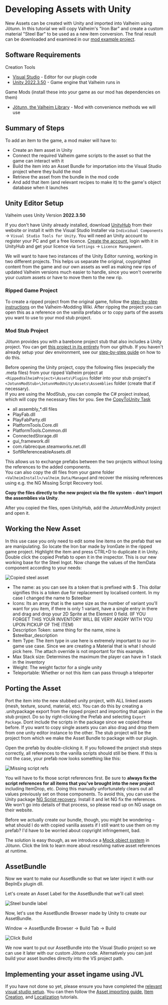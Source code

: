 ﻿# Developing Assets with Unity

New Assets can be created with Unity and imported into Valheim using Jötunn. In this tutorial we will copy Valheim's "Iron Bar" and create a custom material "Steel Bar" to be used as a new item conversion. The final result can be downloaded and examined in our [mod example project](https://github.com/Valheim-Modding/JotunnModExample).

## Software Requirements

Creation Tools
* [Visual Studio](https://visualstudio.microsoft.com/de/downloads/) - Editor for our plugin code
* [Unity 2022.3.50](https://unity3d.com/unity/whats-new/2022.3.50) - Game engine that Valheim runs in

Game Mods (install these into your game as our mod has dependencies on them)
* [Jötunn, the Valheim Library](https://thunderstore.io/c/valheim/p/ValheimModding/Jotunn/) - Mod with convenience methods we will use

## Summary of Steps

To add an item to the game, a mod maker will have to:
* Create an item asset in Unity
* Connect the required Valheim game scripts to the asset so that the game can interact with it
* Build the item into an Asset Bundle for importation into the Visual Studio project where they build the mod
* Retrieve the asset from the bundle in the mod code
* And add that item (and relevant recipes to make it) to the game's object database when it launches

## Unity Editor Setup

Valheim uses Unity Version **2022.3.50**

If you don't have Unity already installed, download [UnityHub](https://public-cdn.cloud.unity3d.com/hub/prod/UnityHubSetup.exe) from their website or install it with the Visual Studio Installer via `Individual Components` -> `Visual Studio Tools for Unity`. You will need an Unity account to register your PC and get a free licence. [Create the account](https://id.unity.com/account/new), login with it in UnityHub and get your licence via `Settings` -> `Licence Management`.

We will want to have two instances of the Unity Editor running, working in two different projects. This helps us separate the original, coyprighted content from the game and our own assets as well as making new rips of updated Valheim versions much easier to handle, since you won't overwrite your custom assets or have to move them to the new rip.

### Ripped Game Project

To create a ripped project from the original game, follow the [step-by-step instructions](https://github.com/Valheim-Modding/Wiki/wiki/Valheim-Unity-Project-Guide) on the Valheim-Modding Wiki.
After ripping the project you can open this as a reference on the vanilla prefabs or to copy parts of the assets you want to use to your mod stub project.

### Mod Stub Project

Jötunn provides you with a barebone project stub that also includes a Unity project.
You can get [this project in its entirety](https://github.com/Valheim-Modding/JotunnModStub) from our github.
If you haven't already setup your dev environment, see our [step-by-step guide](../guides/guide.md) on how to do this.

Before opening the Unity project, copy the following files (especially the .meta files) from your ripped Valheim project at `<RippedValheimProject>\Assets\Plugins` folder into your stub project's `<JotunnModStub>\JotunnModUnity\Assets\Assemblies` folder (create that if necessary).\
If you are using the ModStub, you can compile the C# project instead, which will copy the necessary files for you.
See the [CopyToUnity Task](https://github.com/Valheim-Modding/JotunnModStub/blob/d8d48e6337bf842d57f0728d277c28543d016514/JotunnModStub/JotunnModStub.csproj#L83-L108)

- all assembly_*.dll files
- PlayFab.dll
- PlayFabParty.dll
- PlatformTools.Core.dll
- PlatformTools.Common.dll
- ConnectedStorage.dll
- gui_framework.dll
- com.rlabrecque.steamworks.net.dll
- SoftReferenceableAssets.dll

This allows us to exchange prefabs between the two projects without losing the references to the added components.\
You can also copy the dll files from your game folder `<ValheimInstall>/valheim_Data/Managed` and recover the missing references using e.g. the NG Missing Script Recovery tool.

**Copy the files directly to the new project via the file system - don't import the assemblies via Unity**.

After you copied the files, open UnityHub, add the JotunnModUnity project and open it.

## Working the New Asset

In this use case you only need to edit some line items on the prefab that we are manipulating. So locate the Iron bar made by IronGate in the ripped game project. Highlight the item and press CTRL+D to duplicate it in Unity. Double click the copied Prefab to open it in the inspector. This is our new working base for the Steel Ingot. Now change the values of the ItemData component according to your needs:

![Copied steel asset](../images/data/assetCopiedsteel.png)

* The name: as you can see its a token that is prefixed with \$ . This dollar     signifies this is a token due for replacement by localised content. In my case I changed the name to \$steelbar
* Icons: Its an array that is the same size as the number of variant you'll want for you item, if there is only 1 variant, have a single entry in there and drag and drop your 2D Sprite at the Element 0 field. (IF YOU FORGET THIS YOUR INVENTORY WILL BE VERY ANGRY WITH YOU UPON PICKUP OF THE ITEM)
* Description Token: same thing for the name, mine is \$steelbar\_description
* Item Type: The item type in use here is extremely important to our in-game use case. Since we are creating a Material that is what I should pick here. The attach override is not important for this example.
* Max Stack size: Determines the maximum the player can have in 1 stack in the inventory
* Weight: The weight factor for a single unity
* Teleportable: Whether or not this item can pass through a teleporter

## Porting the Asset

Port the item into the new stubbed unity project, with ALL linked assets (mesh, texture, sound, material, etc). You can do this by creating a .unitypackage export from the ripped project and importing that again in the stub project. Do so by right-clicking the Prefab and selecting `Export Package`. Dont include the scripts in the package since we copied these before. If you want to copy single assets you can also drag and drop them from one unity editor instance to the other. The stub project will be the project from which we make the Asset Bundle to package with our plugin.

Open the prefab by double-clicking it. If you followed the project stub steps correctly, all references to the vanilla scripts should still be there. If this is not the case, your prefab now looks something like this:

![Missing script refs](../images/data/cheaty_missingrefs.png)

You will have to fix those script references first. Be sure to **always fix the script references for all items that you've brought into the new project** including ItemDrop, etc. Doing this manually unfortunately clears out all values previously set on those components. To avoid this, you can use the Unity package [NG Script recovery](https://assetstore.unity.com/packages/tools/utilities/ng-missing-script-recovery-102272). Install it and let NG fix the references. We won't go into details of that process, so please read up on NG usage on their website.

Before we actually create our bundle, though, you might be wondering - what should I do with copied vanilla assets if I still want to use them on my prefab? I'd have to be worried about copyright infringement, bad.

The solution is easy though, as we introduce a [Mock object system](asset-mocking.md) in Jötunn. Click the link to learn more about resolving native asset references at runtime.


## AssetBundle

Now we want to make our AssetBundle so that we later inject it with our BepInEx plugin dll.

Let's create an Asset Label for the AssetBundle that we'll call steel:

![Steel bundle label](../images/data/assetBundleLabel.png)

Now, let's use the AssetBundle Browser made by Unity to create our AssetBundle.

Window -\> AssetBundle Browser -\> Build Tab -\> Build

![Click Build](../images/data/assetBundleBuild.png)

We now want to put our AssetBundle into the Visual Studio project so we can use it later with our custom Jötunn code. Alternatively you can just build your asset bundles directly into the VS project path.

## Implementing your asset ingame using JVL

If you have not done so yet, please ensure you have completed the [relevant visual studio setup](../guides/guide.md).
You can then follow the [Asset importing guide](asset-loading.md), [Item Creation](items.md), and [Localization](localization.md) tutorials.
